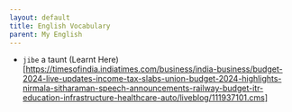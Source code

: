 ```yaml
---
layout: default
title: English Vocabulary
parent: My English
---
```


- `jibe` a taunt (Learnt Here)[https://timesofindia.indiatimes.com/business/india-business/budget-2024-live-updates-income-tax-slabs-union-budget-2024-highlights-nirmala-sitharaman-speech-announcements-railway-budget-itr-education-infrastructure-healthcare-auto/liveblog/111937101.cms] 
